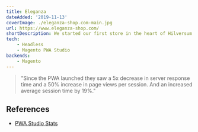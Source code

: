 ```yaml
---
title: Eleganza
dateAdded: '2019-11-13'
coverImage: ./eleganza-shop.com-main.jpg
url: https://www.eleganza-shop.com/
shortDescription: We started our first store in the heart of Hilversum 1981, with the primary objective of offering an alternative to consumers who look beyond the mainstream and have an eye for and interest in international fashion trends.
tech:
    - Headless
    - Magento PWA Studio
backends:
    - Magento
---
```


> "Since the PWA launched they saw a 5x decrease in server response time and a 50% increase in page views per session. And an increased average session time by 19%."

## References

* [PWA Studio Stats](https://pwastudio-stats.com/)
